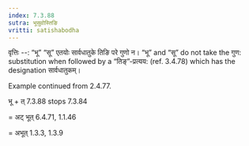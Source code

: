 ```yaml
---
index: 7.3.88
sutra: भूसुवोस्तिङि
vritti: satishabodha
---
```



वृत्तिः --: “भू” “सू” एतयोः सार्वधातुके तिङि परे गुणो न। “भू” and “सू” do not take the गुण: substitution when followed by a “तिङ्”-प्रत्यय: (ref. 3.4.78) which has the designation सार्वधातुकम्।


Example continued from 2.4.77.


भू + त् 7.3.88 stops 7.3.84

= अट् भूत् 6.4.71, 1.1.46

= अभूत् 1.3.3, 1.3.9

